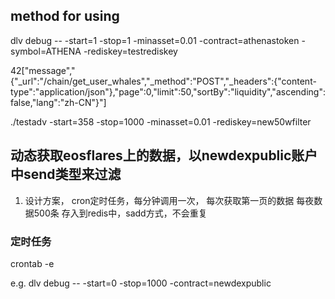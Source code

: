 ## method for using
dlv debug -- -start=1 -stop=1 -minasset=0.01 -contract=athenastoken -symbol=ATHENA -rediskey=testrediskey


42["message","{\"_url\":\"/chain/get_user_whales\",\"_method\":\"POST\",\"_headers\":{\"content-type\":\"application/json\"},\"page\":0,\"limit\":50,\"sortBy\":\"liquidity\",\"ascending\":false,\"lang\":\"zh-CN\"}"]



./testadv -start=358 -stop=1000 -minasset=0.01 -rediskey=new50wfilter



## 动态获取eosflares上的数据，以newdexpublic账户中send类型来过滤

1. 设计方案，
cron定时任务，每分钟调用一次，
每次获取第一页的数据
每夜数据500条
存入到redis中，sadd方式，不会重复 

### 定时任务
crontab -e 




e.g.
dlv debug -- -start=0 -stop=1000 -contract=newdexpublic



